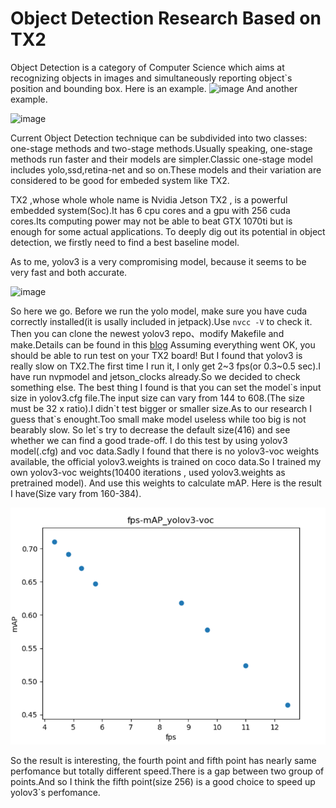# Object Detection Research Based on TX2
Object Detection is a category of Computer Science which aims at recognizing objects in images and simultaneously reporting object`s position and bounding box.
Here is an example.
![image](https://pjreddie.com/media/image/Screen_Shot_2018-03-24_at_10.53.04_PM.png)
And another example.
  
![image](https://ss3.bdstatic.com/70cFv8Sh_Q1YnxGkpoWK1HF6hhy/it/u=1233252412,2871820223&fm=26&gp=0.jpg)
  
Current Object Detection technique can be subdivided into two  classes: one-stage methods and two-stage methods.Usually speaking, one-stage methods run faster and their models are simpler.Classic one-stage model includes yolo,ssd,retina-net and so on.These models and their variation are considered to be good for embeded system like TX2.

TX2 ,whose whole whole name is Nvidia Jetson TX2 , is a powerful embedded system(Soc).It has 6 cpu cores and a gpu with 256 cuda cores.Its computing power may not be able to beat GTX 1070ti but is enough for some actual applications. To deeply dig out its potential in object detection, we firstly need to find a best baseline model.  

As to me, yolov3 is a very compromising model, because it seems to be very fast and both accurate.

![image](https://pjreddie.com/media/image/map50blue.png)

So here we go.
Before we run the yolo model, make sure you have cuda correctly installed(it is usally included in jetpack).Use ```nvcc -V``` to check it.
Then you can clone the newest yolov3 repo、modify Makefile and make.Details can be found in this [blog](https://jkjung-avt.github.io/yolov3/)
Assuming everything went OK, you should be able to  run test on your TX2 board!
But I found that yolov3 is really slow on TX2.The first time I run it, I only get 2\~3 fps(or 0.3\~0.5 sec).I have run nvpmodel and jetson_clocks already.So we decided to check something else.
The best thing I found is that you can set the model\`s input size in yolov3.cfg file.The input size can vary from 144 to 608.(The size must be 32 x ratio).I didn\`t test bigger or smaller size.As to our research I guess that\`s enought.Too small make model useless while too big is not bearably slow.
So let\`s try to decrease the default size(416) and see whether we can find a good trade-off.
I do this test by using yolov3 model(.cfg) and voc data.Sadly I found that there is no yolov3-voc weights available, the official yolov3.weights is trained on coco data.So I trained my own yolov3-voc weights(10400 iterations , used yolov3.weights as pretrained model).
And use this weights to calculate mAP.
Here is the result I have(Size vary from 160-384).

![image](https://github.com/FelixCaae/ObjectDetection_BasedOnTx2/blob/master/fps_mAP.png)

So the result is interesting, the fourth point and fifth point has nearly same perfomance but totally different speed.There is a gap between two group of points.And so I think the fifth point(size 256) is a good choice to speed up yolov3`s perfomance.
